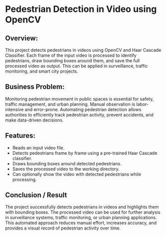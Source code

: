 # Pedestrian Detection in Video using OpenCV

## Overview: 
This project detects pedestrians in videos using OpenCV and Haar Cascade Classifier. Each frame of the input video is processed to identify pedestrians, draw bounding boxes around them, and save the full processed video as output. This can be applied in surveillance, traffic monitoring, and smart city projects.

## Business Problem: 
Monitoring pedestrian movement in public spaces is essential for safety, traffic management, and urban planning. Manual observation is labor-intensive and error-prone. Automating pedestrian detection allows authorities to efficiently track pedestrian activity, prevent accidents, and make data-driven decisions.

## Features: 
- Reads an input video file.
- Detects pedestrians frame by frame using a pre-trained Haar Cascade classifier.
- Draws bounding boxes around detected pedestrians.
- Saves the processed video to the working directory.
- Can optionally show the video with detected pedestrians while processing.

## Conclusion / Result
The project successfully detects pedestrians in videos and highlights them with bounding boxes. The processed video can be used for further analysis in surveillance systems, traffic monitoring, or urban planning applications. This automated approach reduces manual effort, increases accuracy, and provides a visual record of pedestrian activity over time.

